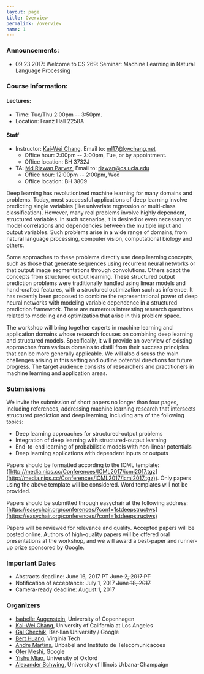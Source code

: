 ```yaml
---
layout: page
title: Overview
permalink: /overview
name: 1
---
```


### Announcements: 
  * 09.23.2017: Welcome to CS 269: Seminar: Machine Learning in Natural Language Processing
  
  
### Course Information: 
#### Lectures:
  * Time: Tue/Thu 2:00pm -- 3:50pm.
  * Location: Franz Hall 2258A
  
#### Staff
* Instructor: [Kai-Wei Chang](http://web.cs.ucla.edu/~kwchang/), Email to: ml17@kwchang.net
  * Office hour: 2:00pm -- 3:00pm, Tue, or by appointment.
  * Office location: BH 3732J  
* TA: [Md Rizwan Parvez](https://sites.google.com/site/parvezmdrizwan/), Email to: rizwan@cs.ucla.edu
  * Office hour: 12:00pm -- 2:00pm, Wed
  * Office location: BH 3809
  
Deep learning has revolutionized machine learning for many domains and problems. Today, most successful applications of deep learning involve predicting single variables (like univariate regression or multi-class classification). However, many real problems involve highly dependent, structured variables. In such scenarios, it is desired or even necessary to model correlations and dependencies between the multiple input and output variables. Such problems arise in a wide range of domains, from natural language processing, computer vision, computational biology and others. 

Some approaches to these problems directly use deep learning concepts, such as those that generate sequences using recurrent neural networks or that output image segmentations through convolutions. Others adapt the concepts from structured output learning. These structured output prediction problems were traditionally handled using linear models and hand-crafted features, with a structured optimization such as inference. It has recently been proposed to combine the representational power of deep neural networks with modeling variable dependence in a structured prediction framework. There are numerous interesting research questions related to modeling and optimization that arise in this problem space.

The workshop will bring together experts in machine learning and application domains whose research focuses on combining deep learning and structured models. Specifically, it will provide an overview of existing approaches from various domains to distill from their success principles that can be more generally applicable. We will also discuss the main challenges arising in this setting and outline potential directions for future progress. The target audience consists of researchers and practitioners in machine learning and application areas. 

    
### Submissions
We invite the submission of short papers no longer than four pages, including references, addressing machine learning research that intersects structured prediction and deep learning, including any of the following topics: 

* Deep learning approaches for structured-output problems
* Integration of deep learning with structured-output learning
* End-to-end learning of probabilistic models with non-linear potentials
* Deep learning applications with dependent inputs or outputs

Papers should be formatted according to the ICML template: 
([http://media.nips.cc/Conferences/ICML2017/icml2017.tgz](http://media.nips.cc/Conferences/ICML2017/icml2017.tgz)). 
Only papers using the above template will be considered.  Word templates will not be provided. 
  
Papers should be submitted through easychair at the following address: 
[https://easychair.org/conferences/?conf=1stdeepstructws](https://easychair.org/conferences/?conf=1stdeepstructws) 

Papers will be reviewed for relevance and quality. Accepted papers will be posted online. Authors of high-quality papers will be offered oral presentations at the workshop, and we will award a best-paper and runner-up prize sponsored by Google.
  
### Important Dates
* Abstracts deadline: June 16, 2017  PT ~~June 2, 2017  PT~~
* Notification of acceptance: July 1, 2017 ~~June 18, 2017~~ 
* Camera-ready deadline:  August 1, 2017 


### Organizers
* [Isabelle Augenstein](http://isabelleaugenstein.github.io), University of Copenhagen
* [Kai-Wei Chang](http://kwchang.net), University of California at Los Angeles
* [Gal Chechik](http://chechiklab.biu.ac.il/~gal/), Bar-Ilan University / Google
* [Bert Huang](berthuang.com), Virginia Tech
* [Andre Martins](https://www.cs.cmu.edu/~afm/Home.html), Unbabel and Instituto de Telecomunicacoes
* [Ofer Meshi](https://sites.google.com/site/ofermeshi/), Google
* [Yishu Miao](https://www.cs.ox.ac.uk/people/yishu.miao/), University of Oxford
* [Alexander Schwing](http://www.alexander-schwing.de/), University of Illinois Urbana-Champaign






